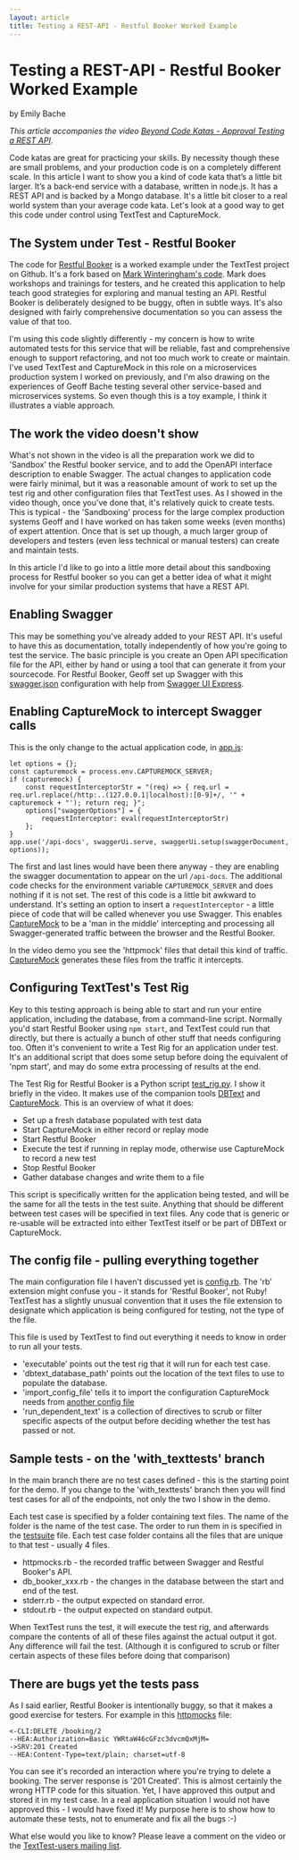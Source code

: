 ```yaml
---
layout: article
title: Testing a REST-API - Restful Booker Worked Example
---
```


# Testing a REST-API - Restful Booker Worked Example

by Emily Bache

_This article accompanies the video [Beyond Code Katas - Approval Testing a REST API](https://youtu.be/4ZYm-Vi2hI4)_.

Code katas are great for practicing your skills. By necessity though these are small problems, and your production code is on a completely different scale. In this article I want to show you a kind of code kata that’s a little bit larger. It’s a back-end service with a database, written in node.js. It has a REST API and is backed by a Mongo database. It's a little bit closer to a real world system than your average code kata. Let's look at a good way to get this code under control using TextTest and CaptureMock.

## The System under Test - Restful Booker
The code for [Restful Booker](https://github.com/texttest/restful-booker) is a worked example under the TextTest project on Github. It's a fork based on [Mark Winteringham's code](https://github.com/mwinteringham/restful-booker). Mark does workshops and trainings for testers, and he created this application to help teach good strategies for exploring and manual testing an API. Restful Booker is deliberately designed to be buggy, often in subtle ways. It's also designed with fairly comprehensive documentation so you can assess the value of that too.

I'm using this code slightly differently - my concern is how to write automated tests for this service that will be reliable, fast and comprehensive enough to support refactoring, and not too much work to create or maintain. I've used TextTest and CaptureMock in this role on a microservices production system I worked on previously, and I'm also drawing on the experiences of Geoff Bache testing several other service-based and microservices systems. So even though this is a toy example, I think it illustrates a viable approach.

## The work the video doesn't show
What's not shown in the video is all the preparation work we did to 'Sandbox' the Restful booker service, and to add the OpenAPI interface description to enable Swagger. The actual changes to application code were fairly minimal, but it was a reasonable amount of work to set up the test rig and other configuration files that TextTest uses. As I showed in the video though, once you've done that, it's relatively quick to create tests. This is typical - the 'Sandboxing' process for the large complex production systems Geoff and I have worked on has taken some weeks (even months) of expert attention. Once that is set up though, a much larger group of developers and testers (even less technical or manual testers) can create and maintain tests.

In this article I'd like to go into a little more detail about this sandboxing process for Restful booker so you can get a better idea of what it might involve for your similar production systems that have a REST API.

## Enabling Swagger
This may be something you've already added to your REST API. It's useful to have this as documentation, totally independently of how you're going to test the service. The basic principle is you create an Open API specification file for the API, either by hand or using a tool that can generate it from your sourcecode. For Restful Booker, Geoff set up Swagger with this [swagger.json](https://github.com/texttest/restful-booker/blob/main/swagger.json) configuration with help from [Swagger UI Express](https://www.npmjs.com/package/swagger-ui-express).

## Enabling CaptureMock to intercept Swagger calls
This is the only change to the actual application code, in [app.js](https://github.com/texttest/restful-booker/blob/main/app.js):

    let options = {};
    const capturemock = process.env.CAPTUREMOCK_SERVER;
    if (capturemock) {
        const requestInterceptorStr = "(req) => { req.url = req.url.replace(/http:..(127.0.0.1|localhost):[0-9]+/, '" + capturemock + "'); return req; }";
        options["swaggerOptions"] = {
            requestInterceptor: eval(requestInterceptorStr)
        };
    }
    app.use('/api-docs', swaggerUi.serve, swaggerUi.setup(swaggerDocument, options));

The first and last lines would have been there anyway - they are enabling the swagger documentation to appear on the url `/api-docs`. The additional code checks for the environment variable `CAPTUREMOCK_SERVER` and does nothing if it is not set. The rest of this code is a little bit awkward to understand. It's setting an option to insert a `requestInterceptor` - a little piece of code that will be called whenever you use Swagger. This enables [CaptureMock](https://github.com/texttest/capturemock) to be a 'man in the middle' intercepting and processing all Swagger-generated traffic between the browser and the Restful Booker.

In the video demo you see the 'httpmock' files that detail this kind of traffic. [CaptureMock](https://github.com/texttest/capturemock) generates these files from the traffic it intercepts.

## Configuring TextTest's Test Rig
Key to this testing approach is being able to start and run your entire application, including the database, from a command-line script. Normally you'd start Restful Booker using `npm start`, and TextTest could run that directly, but there is actually a bunch of other stuff that needs configuring too. Often it's convenient to write a Test Rig for an application under test. It's an additional script that does some setup before doing the equivalent of 'npm start', and may do some extra processing of results at the end.

The Test Rig for Restful Booker is a Python script [test_rig.py](https://github.com/texttest/restful-booker/blob/main/integration_tests/test_rig.py). I show it briefly in the video. It makes use of the companion tools [DBText](https://github.com/texttest/dbtext) and [CaptureMock](https://github.com/texttest/capturemock). This is an overview of what it does: 

* Set up a fresh database populated with test data
* Start CaptureMock in either record or replay mode
* Start Restful Booker
* Execute the test if running in replay mode, otherwise use CaptureMock to record a new test
* Stop Restful Booker
* Gather database changes and write them to a file

This script is specifically written for the application being tested, and will be the same for all the tests in the test suite. Anything that should be different between test cases will be specified in text files. Any code that is generic or re-usable will be extracted into either TextTest itself or be part of DBText or CaptureMock.

## The config file - pulling everything together
The main configuration file I haven't discussed yet is [config.rb](https://github.com/texttest/restful-booker/blob/main/integration_tests/config.rb). The 'rb' extension might confuse you - it stands for 'Restful Booker', not Ruby! TextTest has a slightly unusual convention that it uses the file extension to designate which application is being configured for testing, not the type of the file.

This file is used by TextTest to find out everything it needs to know in order to run all your tests.

* 'executable' points out the test rig that it will run for each test case. 
* 'dbtext_database_path' points out the location of the text files to use to populate the database.
* 'import_config_file' tells it to import the configuration CaptureMock needs from [another config file](https://github.com/texttest/restful-booker/blob/main/integration_tests/capturemockrc.rb)
* 'run_dependent_text' is a collection of directives to scrub or filter specific aspects of the output before deciding whether the test has passed or not.

## Sample tests - on the 'with_texttests' branch
In the main branch there are no test cases defined - this is the starting point for the demo. If you change to the 'with_texttests' branch then you will find test cases for all of the endpoints, not only the two I show in the demo.

Each test case is specified by a folder containing text files. The name of the folder is the name of the test case. The order to run them in is specified in the [testsuite](https://github.com/texttest/restful-booker/blob/with_texttests/integration_tests/testsuite.rb) file. Each test case folder contains all the files that are unique to that test - usually 4 files.

* httpmocks.rb - the recorded traffic between Swagger and Restful Booker's API.
* db_booker_xxx.rb - the changes in the database between the start and end of the test.
* stderr.rb - the output expected on standard error. 
* stdout.rb - the output expected on standard output.

When TextTest runs the test, it will execute the test rig, and afterwards compare the contents of all of these files against the actual output it got. Any difference will fail the test. (Although it is configured to scrub or filter certain aspects of these files before doing that comparison)

## There are bugs yet the tests pass
As I said earlier, Restful Booker is intentionally buggy, so that it makes a good exercise for testers. For example in this [httpmocks](https://github.com/texttest/restful-booker/blob/with_texttests/integration_tests/delete_booking/httpmocks.rb) file:

    <-CLI:DELETE /booking/2
    --HEA:Authorization=Basic YWRtaW46cGFzc3dvcmQxMjM=
    ->SRV:201 Created
    --HEA:Content-Type=text/plain; charset=utf-8

You can see it's recorded an interaction where you're trying to delete a booking. The server response is '201 Created'. This is almost certainly the wrong HTTP code for this situation. Yet, I have approved this output and stored it in my test case. In a real application situation I would not have approved this - I would have fixed it! My purpose here is to show how to automate these tests, not to enumerate and fix all the bugs :-)

What else would you like to know? Please leave a comment on the video or the [TextTest-users mailing list](https://sourceforge.net/p/texttest/mailman/texttest-users/).





